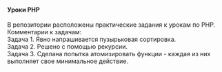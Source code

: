 #### Уроки PHP
В репозитории расположены практические задания к урокам по PHP.     
Комментарии к задачам:    
Задача 1. Явно напрашивается пузырьковая сортировка.    
Задача 2. Решено с помощью рекурсии.   
Задача 3. Сделана попытка атомизировать функции - каждая из них выполняет свое минимальное действие.    
